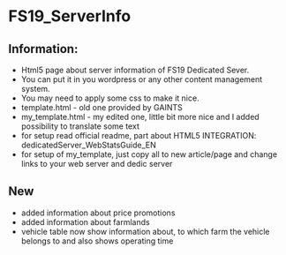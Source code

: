 # FS19_ServerInfo

## Information:
- Html5 page about server information of FS19 Dedicated Sever.
- You can put it in you wordpress or any other content management system.
- You may need to apply some css to make it nice.
- template.html - old one provided by GAINTS
- my_template.html - my edited one, little bit more nice and I added possibility to translate some text
- for setup read official readme, part about HTML5 INTEGRATION: dedicatedServer_WebStatsGuide_EN
- for setup of my_template, just copy all to new article/page and change links to your web server and dedic server

## New
- added information about price promotions
- added information about farmlands
- vehicle table now show information about, to which farm the vehicle belongs to and also shows operating time
